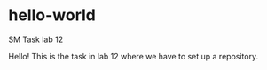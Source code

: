 # hello-world
SM Task lab 12

Hello! 
This is the task in lab 12 where we have to set up a repository.

